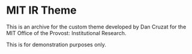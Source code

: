 # MIT IR Theme

This is an archive for the custom theme developed by Dan Cruzat for the MIT Office of the Provost: Institutional Research.

This is for demonstration purposes only.
